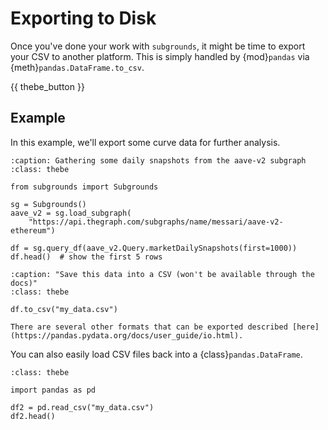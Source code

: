 # Exporting to Disk

Once you've done your work with `subgrounds`, it might be time to export your CSV to another platform. This is simply handled by {mod}`pandas` via {meth}`pandas.DataFrame.to_csv`.

{{ thebe_button }}

## Example

In this example, we'll export some curve data for further analysis.

```{code-block} python
:caption: Gathering some daily snapshots from the aave-v2 subgraph
:class: thebe

from subgrounds import Subgrounds

sg = Subgrounds()
aave_v2 = sg.load_subgraph(
    "https://api.thegraph.com/subgraphs/name/messari/aave-v2-ethereum")

df = sg.query_df(aave_v2.Query.marketDailySnapshots(first=1000))
df.head()  # show the first 5 rows
```

```{code-block} python
:caption: "Save this data into a CSV (won't be available through the docs)"
:class: thebe

df.to_csv("my_data.csv")
```

```{tip}
There are several other formats that can be exported described [here](https://pandas.pydata.org/docs/user_guide/io.html).
```

You can also easily load CSV files back into a {class}`pandas.DataFrame`.

```{code-block} python
:class: thebe

import pandas as pd

df2 = pd.read_csv("my_data.csv")
df2.head()
```

